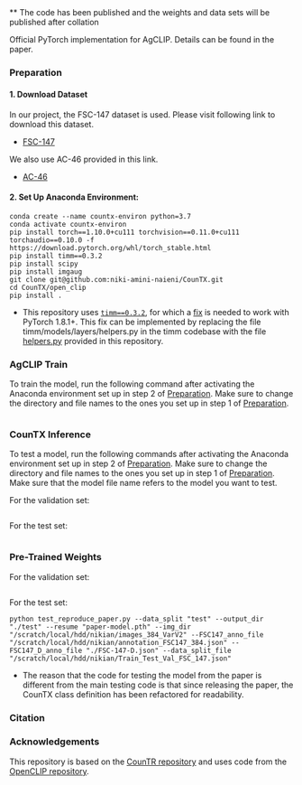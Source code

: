 ## 
**
The code has been published and the weights and data sets will be published after collation

Official PyTorch implementation for AgCLIP. Details can be found in the paper.


### Preparation
#### 1. Download Dataset

In our project, the FSC-147 dataset is used.
Please visit following link to download this dataset.

* [FSC-147](https://github.com/cvlab-stonybrook/LearningToCountEverything)

We also use AC-46 provided in this link.

* [AC-46](https://)


#### 2. Set Up Anaconda Environment:

```
conda create --name countx-environ python=3.7
conda activate countx-environ
pip install torch==1.10.0+cu111 torchvision==0.11.0+cu111 torchaudio==0.10.0 -f https://download.pytorch.org/whl/torch_stable.html
pip install timm==0.3.2
pip install scipy
pip install imgaug
git clone git@github.com:niki-amini-naieni/CounTX.git
cd CounTX/open_clip
pip install .
```
* This repository uses [`timm==0.3.2`](https://github.com/rwightman/pytorch-image-models), for which a [fix](https://github.com/rwightman/pytorch-image-models/issues/420#issuecomment-776459842) is needed to work with PyTorch 1.8.1+. This fix can be implemented by replacing the file timm/models/layers/helpers.py in the timm codebase with the file [helpers.py](https://github.com/niki-amini-naieni/CounTX/blob/main/helpers.py) provided in this repository.

### AgCLIP Train

To train the model, run the following command after activating the Anaconda environment set up in step 2 of [Preparation](#preparation). Make sure to change the directory and file names to the ones you set up in step 1 of [Preparation](#preparation). 

```

```

### CounTX Inference
To test a model, run the following commands after activating the Anaconda environment set up in step 2 of [Preparation](#preparation). Make sure to change the directory and file names to the ones you set up in step 1 of [Preparation](#preparation). Make sure that the model file name refers to the model you want to test. 

For the validation set:

```

```

For the test set:

```

```

### Pre-Trained Weights

For the validation set:

```

```

For the test set:

```
python test_reproduce_paper.py --data_split "test" --output_dir "./test" --resume "paper-model.pth" --img_dir "/scratch/local/hdd/nikian/images_384_VarV2" --FSC147_anno_file "/scratch/local/hdd/nikian/annotation_FSC147_384.json" --FSC147_D_anno_file "./FSC-147-D.json" --data_split_file "/scratch/local/hdd/nikian/Train_Test_Val_FSC_147.json"
```

* The reason that the code for testing the model from the paper is different from the main testing code is that since releasing the paper, the CounTX class definition has been refactored for readability. 



### Citation



### Acknowledgements

This repository is based on the [CounTR repository](https://github.com/Verg-Avesta/CounTR) and uses code from the [OpenCLIP repository](https://github.com/mlfoundations/open_clip). 



